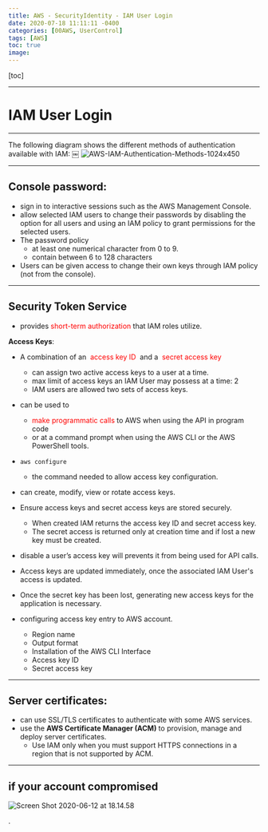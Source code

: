 ```yaml
---
title: AWS - SecurityIdentity - IAM User Login
date: 2020-07-18 11:11:11 -0400
categories: [00AWS, UserControl]
tags: [AWS]
toc: true
image:
---
```


[toc]

---


# IAM User Login

---

The following diagram shows the different methods of authentication available with IAM:
￼
![AWS-IAM-Authentication-Methods-1024x450](https://i.imgur.com/yAw4RLW.jpg)

---

## Console password:
- sign in to interactive sessions such as the AWS Management Console.
- allow selected IAM users to change their passwords by disabling the option for all users and using an IAM policy to grant permissions for the selected users.
- The password policy
  - at least one numerical character from 0 to 9.
  - contain between 6 to 128 characters
- Users can be given access to change their own keys through IAM policy (not from the console).

---

## Security Token Service
- provides <font color=red> short-term authorization </font> that IAM roles utilize.

**Access Keys**:
- A combination of an <font color=red> access key ID </font> and a <font color=red> secret access key </font>
  - can assign two active access keys to a user at a time.
  - max limit of access keys an IAM User may possess at a time: 2
  - IAM users are allowed two sets of access keys.
- can be used to
  - <font color=red> make programmatic calls </font> to AWS when using the API in program code
  - or at a command prompt when using the AWS CLI or the AWS PowerShell tools.
- `aws configure`
  - the command needed to allow access key configuration.
- can create, modify, view or rotate access keys.
- Ensure access keys and secret access keys are stored securely.
  - When created IAM returns the access key ID and secret access key.
  - The secret access is returned only at creation time and if lost a new key must be created.

- disable a user’s access key will prevents it from being used for API calls.

- Access keys are updated immediately, once the associated IAM User's access is updated.

- Once the secret key has been lost, generating new access keys for the application is necessary.

- configuring access key entry to AWS account.
  - Region name
  - Output format
  - Installation of the AWS CLI Interface
  - Access key ID
  - Secret access key

---

## Server certificates:
- can use SSL/TLS certificates to authenticate with some AWS services.
- use the **AWS Certificate Manager (ACM)** to provision, manage and deploy server certificates.
  - Use IAM only when you must support HTTPS connections in a region that is not supported by ACM.


---


## if your account compromised


![Screen Shot 2020-06-12 at 18.14.58](https://i.imgur.com/wQuXgIF.png)














.
